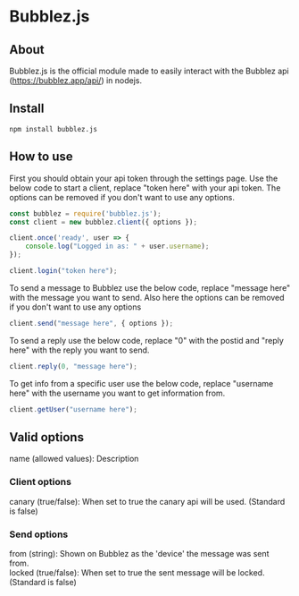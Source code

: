# Bubblez.js

## About
Bubblez.js is the official module made to easily interact with the Bubblez api (https://bubblez.app/api/) in nodejs.

## Install
```
npm install bubblez.js
```

## How to use
First you should obtain your api token through the settings page.
Use the below code to start a client, replace "token here" with your api token.
The options can be removed if you don't want to use any options.
```javascript
const bubblez = require('bubblez.js');
const client = new bubblez.client({ options });

client.once('ready', user => {
    console.log("Logged in as: " + user.username);
});

client.login("token here");
```
To send a message to Bubblez use the below code, replace "message here" with the message you want to send.
Also here the options can be removed if you don't want to use any options
```javascript
client.send("message here", { options });
```
To send a reply use the below code, replace "0" with the postid and "reply here" with the reply you want to send.
```javascript
client.reply(0, "message here");
```
To get info from a specific user use the below code, replace "username here" with the username you want to get information from.
```javascript
client.getUser("username here");
```
## Valid options
name (allowed values): Description
### Client options
canary (true/false): When set to true the canary api will be used. (Standard is false)
### Send options
from (string): Shown on Bubblez as the 'device' the message was sent from.  
locked (true/false): When set to true the sent message will be locked. (Standard is false)